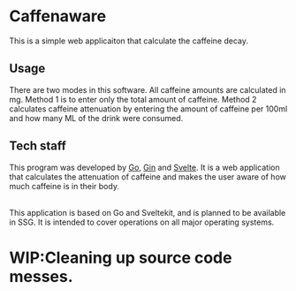 # Caffenaware
This is a simple web applicaiton that calculate the caffeine decay.

## Usage

There are two modes in this software. All caffeine amounts are calculated in mg. Method 1 is to enter only the total amount of caffeine. Method 2 calculates caffeine attenuation by entering the amount of caffeine per 100ml and how many ML of the drink were consumed.
<br>

## Tech staff

This program was developed by [Go](https://golang.org/), [Gin](https://github.com/gin-gonic/gin) and [Svelte](https://svelte.dev/).
It is a web application that calculates the attenuation of caffeine and makes the user aware of how much caffeine is in their body.

<br>
This application is based on Go and Sveltekit, and is planned to be available in SSG. 
It is intended to cover operations on all major operating systems.

# WIP:Cleaning up source code messes.
